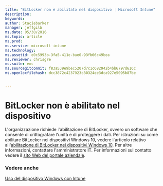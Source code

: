 ```yaml
---
title: "BitLocker non è abilitato nel dispositivo | Microsoft Intune"
description: 
keywords: 
author: Staciebarker
manager: jeffgilb
ms.date: 05/30/2016
ms.topic: article
ms.prod: 
ms.service: microsoft-intune
ms.technology: 
ms.assetid: e0c5993b-3fa5-411e-bae0-93fb66c49bea
ms.reviewer: chrisgre
ms.suite: ems
ms.sourcegitcommit: f83a539e9bec5207d7c1c682942b4bb6797d616c
ms.openlocfilehash: dcc3872c4237023c80324ee3dca927e5095b87be


---
```



# BitLocker non è abilitato nel dispositivo

L'organizzazione richiede l'abilitazione di BitLocker, ovvero un software che consente di crittografare l'unità e di proteggere i dati. Per istruzioni su come abilitare BitLocker nei dispositivi Windows 10, vedere l'articolo relativo all'[abilitazione di BitLocker nei dispositivi Windows 10](https://gallery.technet.microsoft.com/How-to-turn-on-BitLocker-34294d3d). Per altre informazioni, contattare l'amministratore IT. Per informazioni sul contatto vedere il [sito Web del portale aziendale](http://portal.manage.microsoft.com).

### Vedere anche
[Uso del dispositivo Windows con Intune](using-your-windows-device-with-intune.md)


<!--HONumber=Jun16_HO2-->


